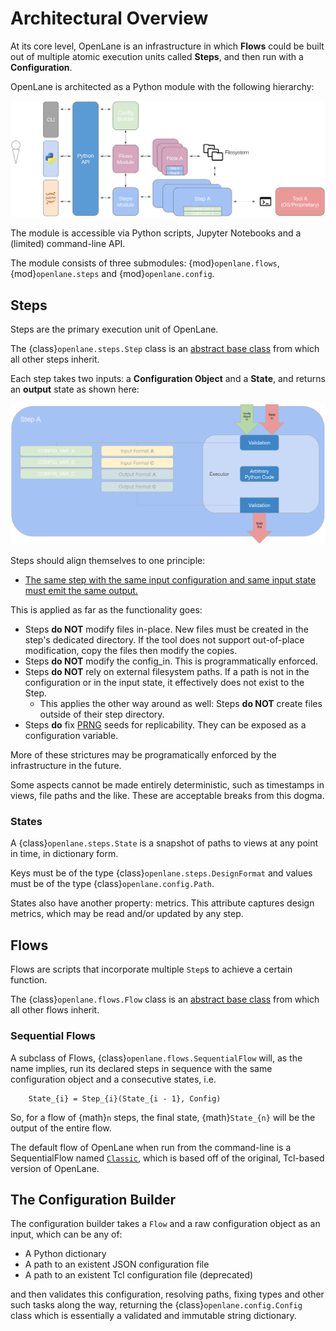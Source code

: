# Architectural Overview
At its core level, OpenLane is an infrastructure in which **Flows** could be built
out of multiple atomic execution units called **Steps**, and then run with a
**Configuration**.

OpenLane is architected as a Python module with the following hierarchy:

![An architectural view of OpenLane since version 2.0](./architecture.png)

The module is accessible via Python scripts, Jupyter Notebooks and a (limited)
command-line API.

The module consists of three submodules: {mod}`openlane.flows`, {mod}`openlane.steps` and {mod}`openlane.config`.

## Steps
Steps are the primary execution unit of OpenLane.

The {class}`openlane.steps.Step` class is an [abstract base class](https://docs.python.org/3/glossary.html#term-abstract-base-class)
from which all other steps inherit. 

Each step takes two inputs: a **Configuration Object** and a **State**, and
returns an **output** state as shown here:

![Architectural view of an OpenLane step](./step.png)

Steps should align themselves to one principle:

* <u>The same step with the same input configuration and same input state must emit the same output.</u>

<a name="step-strictures"></a> This is applied as far as the functionality goes:

* Steps **do NOT** modify files in-place. New files must be created in the step's dedicated directory. If the tool does not support out-of-place modification, copy the files then modify the copies.
* Steps **do NOT** modify the config_in. This is programmatically enforced.
* Steps **do NOT** rely on external filesystem paths. If a path is not in the configuration or in the input state, it effectively does not exist to the Step.
    * This applies the other way around as well: Steps **do NOT** create files outside of their step directory.
* Steps **do** fix [PRNG](https://en.wikipedia.org/wiki/Pseudorandom_number_generator) seeds for replicability. They can be exposed as a configuration variable.

More of these strictures may be programatically enforced by the infrastructure in the future.

Some aspects cannot be made entirely deterministic, such as timestamps in views, file paths and the like. These are acceptable breaks from this dogma.

### States
A {class}`openlane.steps.State` is a snapshot of paths to views at any point in
time, in dictionary form.

Keys must be of the type {class}`openlane.steps.DesignFormat` and values must be
of the type {class}`openlane.config.Path`.

States also have another property: metrics. This attribute captures design
metrics, which may be read and/or updated by any step.

## Flows
Flows are scripts that incorporate multiple `Step`s to achieve a certain
function.

The {class}`openlane.flows.Flow` class is an [abstract base class](https://docs.python.org/3/glossary.html#term-abstract-base-class)
from which all other flows inherit. 

### Sequential Flows
A subclass of Flows, {class}`openlane.flows.SequentialFlow` will, as the name
implies, run its declared steps in sequence with the same configuration object
and a consecutive states, i.e.

```{math}
    State_{i} = Step_{i}(State_{i - 1}, Config)
```

So, for a flow of {math}`n` steps, the final state, {math}`State_{n}` will be
the output of the entire flow.

The default flow of OpenLane when run from the command-line is a SequentialFlow
named [`Classic`](./flow_config_vars.md#classic), which is based off of the
original, Tcl-based version of OpenLane.

## The Configuration Builder
The configuration builder takes a `Flow` and a raw configuration object as an input, which can be any of:
* A Python dictionary
* A path to an existent JSON configuration file
* A path to an existent Tcl configuration file (deprecated)

and then validates this configuration, resolving paths, fixing types and
other such tasks along the way, returning the {class}`openlane.config.Config`
class which is essentially a validated and immutable string dictionary.
